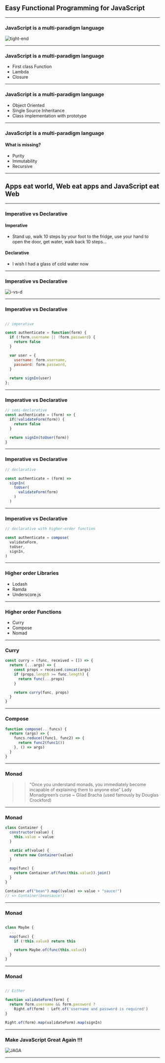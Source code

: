 ## Easy Functional Programming for JavaScript

---

### JavaScript is a multi-paradigm language 

![tight-end](assets/tight-end.jpg)

---

### JavaScript is a multi-paradigm language 

+ First class Function 
+ Lambda
+ Closure

---

### JavaScript is a multi-paradigm language 

+ Object Oriented
+ Single Source Inheritance
+ Class implementation with prototype

---

### JavaScript is a multi-paradigm language 

#### What is missing?

+ Purity
+ Immutability
+ Recursive

---

## Apps eat world, Web eat apps and JavaScript eat Web

---

### Imperative vs Declarative

#### Imperative

+ Stand up, walk 10 steps by your foot to the fridge, use your hand to open the door, get water, walk back 10 steps...

#### Declarative

+ I wish I had a glass of cold water now

---

### Imperative vs Declarative

![i-vs-d](assets/declarative-imperative.png)

---

### Imperative vs Declarative

```js

// imperative

const authenticate = function(form) {
  if (!form.username || !form.password) {
    return false
  }

  var user = {
    username: form.username,
    password: form.password,
  }
  
  return signIn(user)
};
```

---

### Imperative vs Declarative

```js
// semi-declarative
const authenticate = (form) => {
  if(!validateForm(form)) {
    return false
  }

  return signIn(toUser(form))
}
```

---

### Imperative vs Declarative

```js
// declarative

const authenticate = (form) => 
  signIn(
    toUser(
      validateForm(form)
    )
  )

```
---

### Imperative vs Declarative

```js
// declarative with higher-order function

const authenticate = compose(
  validateForm,
  toUser,
  signIn,
)
```

---

### Higher order Libraries

+ Lodash
+ Ramda
+ Underscore.js
 
---

### Higher order Functions

+ Curry
+ Compose
+ Nomad
 
---

### Curry

``` js
const curry = (func, received = []) => {
  return (...args) => {
    const props = received.concat(args)
    if (props.length >= func.length) {
      return func(...props)
    }

    return curry(func, props)
  }
}
```

---

### Compose

``` js
function compose(...funcs) {
  return (args) => {
    funcs.reduce((func1, func2) => {
      return func2(func1())
    }, () => args)
  }
}
```

---

### Monad

>> "Once you understand monads, you immediately become incapable of explaining them to anyone else” Lady Monadgreen’s curse ~ Gilad Bracha (used famously by Douglas Crockford)

---

### Monad

```js
class Container {
  constructor(value) {
    this.value = value
  }

  static of(value) {
    return new Container(value)
  }

  map(func) {
    return Container.of(func(this.value)).join()
  }
}

Container.of("bean").map((value) => value + "sauce!")
// => Container(beansauce!)
```

---

### Monad

```js

class Maybe {
  ...
  map(func) {
    if (!this.value) return this

    return Maybe.of(func(this.value))
  }
}
```

---

### Monad

```js

// Either

function validateForm(form) {
  return form.username && form.password ?
    Right.of(form) : Left.of('username and password is required')
}

Right.of(form).map(validateForm).map(signIn)
```

---

### Make JavaScript Great Again !!!

![JAGA](assets/jaga.png)

---
